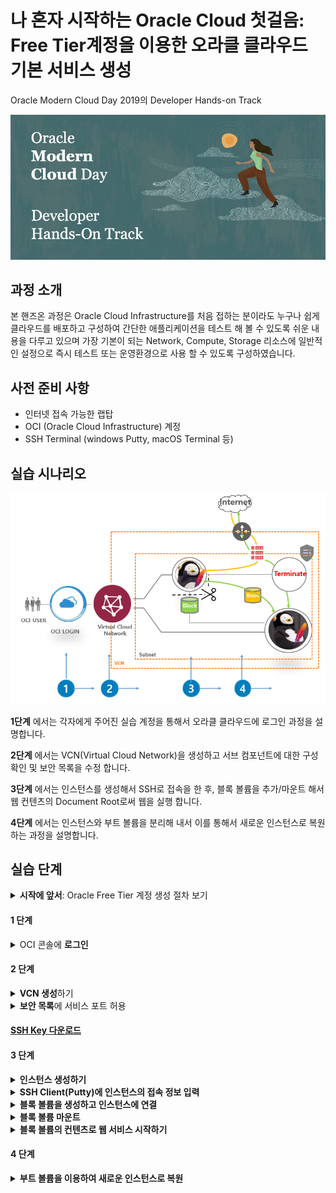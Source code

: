 # 나 혼자 시작하는 Oracle Cloud 첫걸음: Free Tier계정을 이용한 오라클 클라우드 기본 서비스 생성

Oracle Modern Cloud Day 2019의 Developer Hands-on Track

![](img/header_redwood_1.png)

## 과정 소개

본 핸즈온 과정은 Oracle Cloud Infrastructure를 처음 접하는 분이라도 누구나 쉽게 클라우드를 배포하고 구성하여 간단한 애플리케이션을 테스트 해 볼 수 있도록 쉬운 내용을 다루고 있으며 가장 기본이 되는 Network, Compute, Storage 리소스에 일반적인 설정으로 즉시 테스트 또는 운영환경으로 사용 할 수 있도록 구성하였습니다. 




## 사전 준비 사항


* 인터넷 접속 가능한 랩탑
* OCI (Oracle Cloud Infrastructure) 계정
* SSH Terminal (windows Putty, macOS Terminal 등)

## 실습 시나리오

<img src="https://raw.githubusercontent.com/ocilab/mcd-ocibasic/master/img/scenario.PNG" alt="image-alt-text">

**1단계** 에서는 각자에게 주어진 실습 계정을 통해서 오라클 클라우드에 로그인 과정을 설명합니다.

**2단계** 에서는 VCN(Virtual Cloud Network)을 생성하고 서브 컴포넌트에 대한 구성 확인 및 보안 목록을 수정 합니다.

**3단계** 에서는 인스턴스를 생성해서 SSH로 접속을 한 후, 블록 볼륨을 추가/마운트 해서 웹 컨텐츠의 Document Root로써 웹을 실행 합니다.

**4단계** 에서는 인스턴스와 부트 볼륨을 분리해 내서 이를 통해서 새로운 인스턴스로 복원하는 과정을 설명합니다.



## 실습 단계

<details>
<summary><b>시작에 앞서</b>:  Oracle Free Tier 계정 생성 절차 보기</summary>
지난 9월에 열렸던 Oracle Open World 2019에서 발표되었던 Oracle Free Tier는 기존의 한달동안 300달러 상당의 무료 계정에서 확대하여 기간 제약없이 사용 할 수 있는 Always Free Tier를 확대하여 제공하기로 하였습니다. 
><img src="img/always_free1.png" width="80%">

>http://www.oracle.com 에 접속한 뒤 우측 상단의 [Oracle Cloud Free Tier]를 클릭하고 좌측 하단의[Start for free]버튼을 클릭합니다.
><img src="img/always_free2.png" width="80%">


>이메일 주소와 현재 위치한 지역정보 그리고 이용에 대한 동의를 체크하시고 "Next" 버튼을 클릭 합니다.
><img src="img/always_free3.png" width="80%">

>클라우드 계정정보를 포함한 필수 항목을 모두 기입하고 "Next"버튼을 클릭 하십시오.
><img src="img/always_free4.png" width="80%">

>앞에서 입력한 값이 맞으면 "Use Original"을 클릭하여 다음으로 넘어갑니다.
><img src="img/always_free5.png" width="80%">

>등록한 전화번호로 인증 SMS가 발송되면 확인하고 "Verify Code"버튼을 눌러 다음으로 넘어갑니다.
><img src="img/always_free6.png" width="80%">

>요구되는 규칙의 패스워드를 입력하고 "Next" 카드 입력 정보로 넘어갑니다.
><img src="img/always_free7.png" width="80%">

>"Add Credit Card Details"를 입력하여 카드 정보 입력 화면으로 넘어갑니다. 
><img src="img/always_free8.png" width="80%">

>그림과 같이 카드의 정보를 기입합니다. 카드는 인증의 용도로만 사용되고 Free Tier 사용과 관련해서 어떠한 결제도 발생하지 않습니다. 
><img src="img/always_free9.png" width="80%">
>
>해외 승인에 이어서 같은 금액의 승인 취소 내역을 곧바로 확인 할 수 있습니다.
><img src="img/always_free10.png" width="80%">

>오라클 클라우드 사용에 대한 동의를 체크하는 것을 마지막으로 Oracle Free Tier 생성 과정은 마무리 됩니다. 마지막으로 카드 결제는 Free Tier 사용자가 업그레이드를 하지 않는 한 결제되지 않을 것임을 다시 한번 강조하고 있습니다. 
><img src="img/always_free11.png" width="80%">

>생성한 계정을 통해서 Free Tier 환경에 정상적으로 로그인을 합니다.
><img src="img/always_free12.png" width="80%">
><img src="img/always_free13.png" width="80%">
></details>

#### 1 단계

<details>
<summary> OCI 콘솔에 <b>로그인</b></summary>
> https://console.ap-seoul-1.oraclecloud.com 접속 > Tenant 입력 > **Continue** 클릭 > Oracle Cloud Infrastructure 아래 사용자 이름(User Name)과 암호(Password) 입력 > **Sign In** 클릭
<img src="https://raw.githubusercontent.com/ocilab/mcd-ocibasic/master/img/oci_console_login.gif" alt="image-alt-text">
></details>



#### 2 단계

<details>
<summary><b> VCN 생성</b>하기</summary>

1. OCI 서비스 메뉴에서 Networking 아래의  **Virtual Cloud Network** 을 클릭하고  **Create Virtual Cloud Network** 버튼을 클릭하십시오.




<img src="https://raw.githubusercontent.com/ocilab/mcd-ocibasic/master/img/RESERVEDIP_HOL001.PNG" alt="image-alt-text">



2. 화면 왼쪽의 드롭 다운 메뉴에서 사용자에게 할당된 Compartment를 선택 하십시오.
   **참고:* 본 실습의 환경에는 "MCD"라는 Compartment가 미리 설정되어 있습니다.

   

<img src="https://raw.githubusercontent.com/ocilab/mcd-ocibasic/master/img/RESERVEDIP_HOL002.PNG" alt="image-alt-text">



3. 아래의 대화 상자를 채우십시오.

**1. Name:** 쉽게 식별할 수 있는 VCN 이름을 지정합니다.

**Create in Compartment:** MCD 이름이 정상적으로 지정되어 있는지 확인 하십시오.

**2. Create Virtual Cloud Network Plus Related Resources:** 옵션을 선택 합니다.

**3. Create Virtual Cloud Network** 버튼을 클릭하여 리소스를 생성합니다.



<img src="https://raw.githubusercontent.com/ocilab/mcd-ocibasic/master/img/RESERVEDIP_HOL003.PNG" alt="image-alt-text">



**4. Close** 버튼을 누르고 종료 합니다.

<img src="https://raw.githubusercontent.com/ocilab/mcd-ocibasic/master/img/RESERVEDIP_HOL004.PNG" alt="image-alt-text">

></details>

<details>
<summary><b>보안 목록</b>에 서비스 포트 허용</summary>
1. http 80번 액세스를 제공하기 위해서 생성한 VCN내 **Security List**를 클릭 한 다음 **Default Security list for<VCN-이름>**을 클릭합니다.

<img src="https://raw.githubusercontent.com/ocilab/mcd-ocibasic/master/img/Customer_Lab_001.PNG" alt="image-alt-text">

2. **Ingress Rules**아래에 **Add Ingress Rule**을 클릭하고 아래의 규칙을 추가합니다.


- **STATELESS** 체크박스는 사용하지 않음으로 기본을 유지
- **SOURCE TYPE:** CIDR
- **SOURCE CIDR:** 0.0.0.0/0
- **IP PROTOCOL:** TCP
- **SOURCE PORT RANGE:** ALL
- **DESTINATION PORT RANGE:** 80



3. 하단에 **Add Ingress Rule** 버튼을 누릅니다.

<img src="img/Customer_Lab_002-1.PNG" alt="image-alt-text">



</details>


#### [SSH Key 다운로드](  https://objectstorage.ap-seoul-1.oraclecloud.com/n/apackrsct01/b/bucket-20190614-1639/o/sshkeys.zip)

#### 3 단계

<details>
<summary><b>인스턴스 생성하기</b></summary>

1. OCI 서비스 메뉴에서, **Compute** 아래에 **Instances** 를 클릭합니다.
<img src="https://raw.githubusercontent.com/ocilab/mcd-ocibasic/master/img/instance1.PNG" alt="image-alt-text">


2. **Create Instance**버튼을 누르고. 아래와 같이 대화상자의 내용을 채웁니다:

	2-1. **Name your instance**: <인스턴스 이름을 입력>
	
	2-2. **Choose an operating system or image source**: OS 이미지 목록에서 선호하는 이미지를 선택하십시오.(기본 Oracle Linux 7.7 선택 권장
	
	2-3. **Hide Shape, Network, Storage Options**: 를 클릭하여 숨은 옵션을 펼쳐 주십시오.
	
	**참고**: 실습환경의 기본 선택 사항이 설정되어 있습니다.
	

<img src="https://raw.githubusercontent.com/ocilab/mcd-ocibasic/master/img/instance2.PNG" alt="image-alt-text">

3. **Configure Networking**

	**참고**: 기본 설정된 정보가 맞는지 확인 후 Public IP할당 옵션만 수정하십시오.
- **Virtual cloud network compartment**: VCN Compartment(MCD)
- **Virtual cloud network**: (새로 생성한 VCN 이름)
- **Subnet Compartment:** (MCD)
- **Subnet:** (VCN생성시 함께 생성된 기본 Subnet)
- **Use network security groups to control traffic** :(Un-checked)
- **Assign a public IP address**: 옵션을 선택합니다.

<img src="https://raw.githubusercontent.com/ocilab/mcd-ocibasic/master/img/instance3.PNG" alt="image-alt-text">

4. **Boot Volume:** 기본 옵션을 유지
5. **Add SSH Keys:** 위에서 생성한 Public key를 선택하거나 혹은 직접 붙여넣기를 합니다.
6. **Create**버튼을 눌러서 인스턴스를 생성합니다.

<img src="https://raw.githubusercontent.com/ocilab/mcd-ocibasic/master/img/instance4.PNG" alt="image-alt-text">

7. **Provisioning**상태에서 **Running** 상태가 될 때까지 잠시 기다립니다.

<img src="https://raw.githubusercontent.com/ocilab/mcd-ocibasic/master/img/instance7.PNG" alt="image-alt-text">

8. **Public IP**를 이용하여 Putty로 로그인 합니다.

</details>


<details>
<summary><b>SSH Client(Putty)에 인스턴스의 접속 정보 입력</b></summary>

1. [Connection]탭의 [Data] 항목에서 -Auto-login username에 **opc** 입력

<img src="https://raw.githubusercontent.com/ocilab/mcd-ocibasic/master/img/putty2.PNG" alt="image-alt-text">



2. [SSH]탭의 [Auth] 항목에서 [Browse]버튼을 누르고 PC의 Private key를 찾아 선택 하십시오.

<img src="https://raw.githubusercontent.com/ocilab/mcd-ocibasic/master/img/putty3.PNG" alt="image-alt-text">


3. [Session] 탭에서 IP를 입력하고, 다음 접속 시 별도 설정 없이 접속하기 위해서 세션을  저장한 후 **Open**버튼을 눌러서 접속을 하십시오.

<img src="https://raw.githubusercontent.com/ocilab/mcd-ocibasic/master/img/putty4.png" alt="image-alt-text">



4. 마지막으로 확인 버튼을 "예" 누르면 접속이 완료 됩니다.

<img src="https://raw.githubusercontent.com/ocilab/mcd-ocibasic/master/img/putty7.PNG" alt="image-alt-text">

</details>

<details>
<summary><b>블록 볼륨을 생성하고 인스턴스에 연결</b></summary>

1. OCI 서비스 메뉴에서 블록 스토리지 아래의 **Block Volumes**을 클릭 하십시오.

<img src="https://raw.githubusercontent.com/ocilab/mcd-ocibasic/master/img/block1.PNG" alt="image-alt-text">

2. **Create Block Volume**을 클릭하고 나타나는 대화상자를 아래와 같이 채웁니다.(Compartment MCD 확인)

- **Create in Compartment:** 올바른 Compartment가 선택되어 있는지 확인 합니다.
- **Name:** 생성 할 블록볼륨의 이름을 지정하십시오(예 "block_vm)
- **Availability Domain:** 사용가능한 첫번째 도메인을 선택하십시오 (멀티 AD의 경우에는 연결 할 Compute인스턴스와 동일한 AD에 속하도록 합니다).
- **SIZE:** 50 (GB 단위의 입력 값이며 이 경우 50GB가 설정 됩니다)
- **BACKUP POLICY:** 별도로 지정하지 않습니다 (만약 이 필드에서 ‘Error Retrieving Value’ 표기되면 그대로 두고 진행합니다)
- **Create Block Volume**을 클릭하고 볼륨상태가 Provisioning에서 available이 될 때까지 기다립니다.

<img src="https://raw.githubusercontent.com/ocilab/mcd-ocibasic/master/img/block2.PNG" alt="image-alt-text">

3. 블록 볼륨을 Compute 인스턴스에 연결하기 위해서 OCI 서비스 메뉴의 **[Compute] --> [Instance]-->액션 아이콘의 [Attach Block Volume]**을 클릭하십시오.

<img src="https://raw.githubusercontent.com/ocilab/mcd-ocibasic/master/img/block3.PNG" alt="image-alt-text">

4. 대화상자를 채운 다음 Attach 버튼을 클릭 하십시오.

- 블록 볼륨을 연결할 방법을 선택: Paravirtualized

  ​	**NOTE:**  ISCSI 모드를 사용할 수도 있습니다.  본 실습에서는 편의상 Paravirtualized를 사용합니다.

- Access: Choose READ/WRITE

- BLOCK VOLUME COMPARTMENT: 적절한 Compartment가 미리 설정되어 있습니다.

- Block Volume: 위에서 생성한 **블록 볼륨을 선택**합니다.

- Device Path: Choose a device path. **/dev/oracleoci/oraclevdb 선택**

- *Attach**버튼을 클릭하십시오.

<img src="https://raw.githubusercontent.com/ocilab/mcd-ocibasic/master/img/block4.PNG" alt="image-alt-text">



5. **이제 블록 볼륨이 생성되어 Compute 인스턴스에 연결 되었습니다.**
   Compute 인스턴스의 리소스중 **Attached Block Volumes**에 블록 볼륨이 연결되어 있는지 확인 하십시오.

<img src="https://raw.githubusercontent.com/ocilab/mcd-ocibasic/master/img/block5.PNG" alt="image-alt-text">

</details>

<details>
<summary><b>블록 볼륨 마운트</b></summary>


1. lsblk 명령을 입력하여 블록 볼륨 스토리지가 초기화 되었는지 확인하십시오. 첫번째로 Attach된 스토리지는 sdb로 표기됩니다. 

<img src="https://raw.githubusercontent.com/ocilab/mcd-ocibasic/master/img/OCI_Quick_Start001-1.PNG" alt="image-alt-text">

2. 블록 볼륨에 파일시스템을 생성 하도록 아래와 같이 명령합니다.: 
```
sudo mkfs.ext4 -L datapartition /dev/sdb 
```
**NOTE:** 실습에서는 파티션을 구성하지 않고 전체 디스크를 사용합니다. Proceed anyway? y 를 입력하십시오

3. 디스크의 마운트 포인트를 생성 하십시오:
```
sudo mkdir -p /mnt/www/html            
```
4. 생성된 마운트 포인트(디렉토리)에 디스크를 마운트 하십시오:
```
sudo mount /dev/sdb /mnt/www/html
```
5. lsblk명령어로  /dev/sdb 볼륨이 /mnt/www/html 디렉토리에 마운트 되었는지 확인하십시오. 
```
lsblk 
```
   <img src="https://raw.githubusercontent.com/ocilab/mcd-ocibasic/master/img/Customer_Lab_006-1.PNG" alt="image-alt-text">

</details>

<details>
<summary><b>블록 볼륨의 컨텐츠로 웹 서비스 시작하기 </b></summary>

1. http 트래픽을 허용하기 위해서 방화벽 설정에서 80번 포트 오픈 설정을 하십시오.
```
sudo firewall-cmd --permanent --add-port=80/tcp 
```
2. 방화벽을 다시 로드하여 규칙을 활성화하십시오. 

```
sudo firewall-cmd --reload 
```


3. 다음으로 아래 위치에서 App을 다운로드 할 것입니다.
```
cd /home/opc
```

4. wget 명령으로 아래 url 경로에 있는 App 패키지를 다운로드 하십시오:
```
wget https://github.com/ocilab/mcd-ocibasic/raw/master/archive/master.zip

```
5. 받은 파일을 unzip으로 압축을 해제 하십시오: 
```
unzip master.zip
```

6. 압축이 풀린 웹 컨텐츠를 Document Root가 될 마운트 포인트로 복사 하십시오:
```
sudo cp -R static/* /mnt/www/html/
```

7. 아래의 디렉토리로 이동 하십시오. 
```
cd /mnt/www/html
```

8. 파이썬 명령으로 간단한 웹 서버를 실행 하십시오. 
```
sudo python -m SimpleHTTPServer 80
```

9. 웹  브라우저에서 각자의 인스턴스의 Public IP 주소로 접속을 하십시오:
```
http://<COMPUTE_INSTANCE_PUBLIC_IP>
```

20. 브라우저에 아래의 이미지가 표시되면 정상 입니다.

<img src="https://raw.githubusercontent.com/ocilab/mcd-ocibasic/master/img/pengsu.jpg" alt="image-alt-text">

**이상으로 새로 생성한 VCN에 Compute 인스턴스와 블록 볼륨을 생성 및 연결하고 여기에 웹서비스가 실행되도록 실습을 마쳤습니다. 다음 실습은 첫번째 인스턴스의 부트 볼륨을 사용하여 두번째 인스턴스를 생성하고 기존의 웹 컨텐츠가 보존되어 있는 블록볼륨을 연결 해 보겠습니다.**

</details>

#### 4 단계

<details>
<summary><b>부트 볼륨을 이용하여 새로운 인스턴스로 복원 </b></summary>

## 이 과정 에서는 블록 볼륨을 분리 한 뒤 인스턴스를 중지하고 부팅 볼륨을 사용하여 두 번째 인스턴스를 시작하여 서비스를 재개 합니다.**

1. ssh 세션에서 연결된 블록 볼륨의 마운트를 해제 하십시오:
```
sudo umount /dev/sdb 
```
2. OCI 콘솔 윈도우에서, Compute 인스턴스 이름을 클릭하고  **Attached Block Volume** 섹션의 액션 아이콘에서 **Detach**를 클릭 하십시오.(팝업 창에 OK 확인 버튼을 한번 더  누릅니다)

<img src="https://raw.githubusercontent.com/ocilab/mcd-ocibasic/master/img/bootvol1.PNG" alt="image-alt-text">

3. Compute 인스턴스에서  **Stop** 버튼과 **OK** 확인창 버튼을 차례로 클릭하십시오.

<img src="https://raw.githubusercontent.com/ocilab/mcd-ocibasic/master/img/bootvol2.PNG" alt="image-alt-text">

4. 인스턴스가 정지 상태에 있으면, **Boot Volume**을 클릭하고 오른쪽 액션 아이콘에 **Detach**와 **OK** 확인 버튼을 차례로 클릭하십시오. (이제 인스턴스는 중지 상태이고 부트 볼륨은 분리되었습니다)

<img src="https://raw.githubusercontent.com/ocilab/mcd-ocibasic/master/img/bootvol3.PNG" alt="image-alt-text">

5. 부트 볼륨이 완전히 분리되었으면 인스턴스 상세의 액션 메뉴에서 **Terminate**버튼을 클릭하고 팝업창에서 **Terminate Instance**를 한번 더 확인합니다. 이때 팝업창 내에 **Permanently delete the attached Boot Volume**항목은 체크하지 않습니다.

   <img src="/img/Customer_Lab_010-2.PNG" alt="image-alt-text">

   

6. Boot Volume의 액션 아이콘에서 **View Boot Volume Details**를 클릭 하십시오

<img src="https://raw.githubusercontent.com/ocilab/mcd-ocibasic/master/img/Customer_Lab_012.PNG" alt="image-alt-text">

7. Boot Volume Details 창의 상단 메뉴중에 **Create Instance:**버튼을 클릭하십시오.

<img src="https://raw.githubusercontent.com/ocilab/mcd-ocibasic/master/img/bootvol4.PNG" alt="image-alt-text">

8. **이하의 입력 과정은 인스턴스 생성 과정과 동일하며 Shape 변경, SSH Key 변경 등 그 밖의 파라미터 수정 가능 합니다.

 <img src="https://raw.githubusercontent.com/ocilab/mcd-ocibasic/master/img/bootvol5.PNG" alt="image-alt-text">

9. **Create Instance** 버튼을 눌러서 인스턴스를 생성 하십시오.

   

<img src="https://raw.githubusercontent.com/ocilab/mcd-ocibasic/master/img/bookvol5.PNG" alt="image-alt-text">



9. 인스턴스가 Running 상태가 되면 블록 볼륨을 연결하십시오 . 두번째 인스턴스에서 **Attach Block Volume**을 클릭하십시오.(모든 옵션은 위에 생성한 설정과 동일)

10. 마운트 포인트(디렉토리)에 디스크를 마운트 하십시오:
```
sudo mount /dev/sdb /mnt/www/html
```

11. httpd 서비스를 재시작 하십시오.
```
sudo systemctl restart httpd
```

12. 웹 브라우저에서 두번째 인스턴스의 갱신 된 Public IP 주소로 접속을 하십시오,
**http://<COMPUTE_INSTANCE_PUBLIC_IP>**

13. 아래의 그림과 같이 웹 화면이 브라우징 되면 성공적으로 실습이 완료 된 것입니다. (입력창에 별도의 입력은 필요하지 않습니다)

<img src="https://raw.githubusercontent.com/ocilab/mcd-ocibasic/master/img/img/Customer_Lab_015.PNG" alt="image-alt-text">

**** 이제 다른 인스턴스의 부팅 볼륨을 사용하여 컴퓨팅 인스턴스를 성공적으로 시작하고 다른 인스턴스에 연결된 블록 볼륨을 다시 연결했습니다. 이 프로세스 동안 블록 볼륨은 모든 데이터를 보존했습니다. 또한 부트 볼륨을 사용하여 시작된 컴퓨팅 인스턴스에는 httpd 서버 및 방화벽 구성이 이미 존재합니다 ****

</details>

